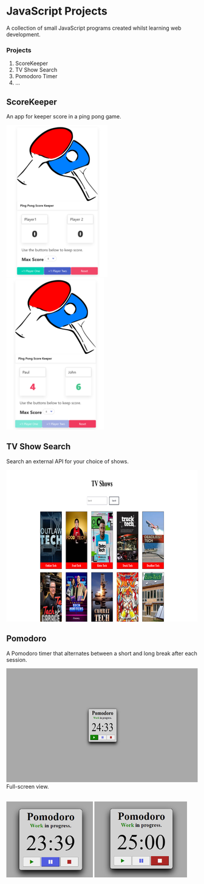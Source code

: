 # JavaScript Projects
 
A collection of small JavaScript programs created whilst learning web development.

### Projects

1. ScoreKeeper
2. TV Show Search
3. Pomodoro Timer
4. ...

## ScoreKeeper

An app for keeper score in a ping pong game.
<p>
<img src="/ScoreKeeper/Images/ScoreKeeper1.png" alt="Score keeper app on page load" height="400px" />
<img src="/ScoreKeeper/Images/ScoreKeeper2.png" alt="Score keeper app after finishing a game." height="400px" />
</p>

## TV Show Search

Search an external API for your choice of shows.

<img src="/TVShowSearch/Images/TVShowSearch.png" alt="image of the tv show search app." height="400px" />


## Pomodoro
A Pomodoro timer that alternates between a short and long break after each session.
<p>
<img src="/Pomodoro/Images/Pomodoro-Play.png" alt="Pomodoro timer playing" height="300px">
<br>
Full-screen view.
 </p>
 <p>
<br>
<img src="/Pomodoro/Images/Pomodoro-Pause.png" alt="Pomodoro timer paused" height="200px" />
<img src="/Pomodoro/Images/Pomodoro-Stop.png" alt="Pomodoro timer stopped" height="200px" />
</p>

